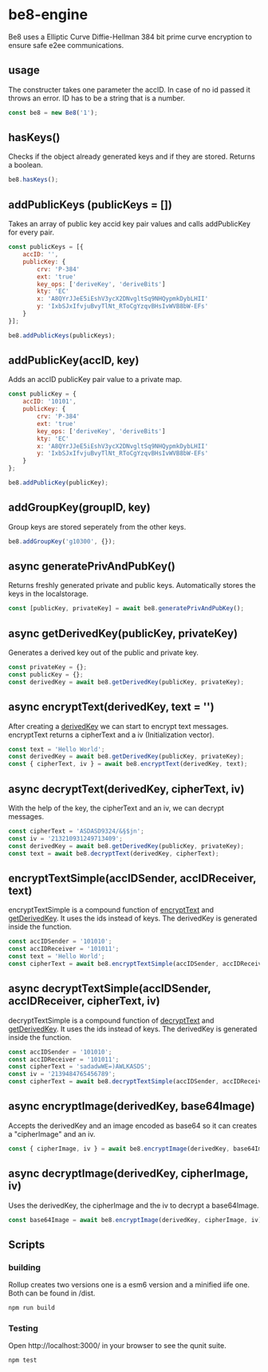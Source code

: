 # be8-engine
Be8 uses a Elliptic Curve Diffie-Hellman 384 bit prime curve encryption to ensure
safe e2ee communications.

## usage
The constructer takes one parameter the accID. 
In case of no id passed it throws an error. ID has to be
a string that is a number.

```javascript
const be8 = new Be8('1');
```

## hasKeys()

Checks if the object already generated keys and if they are stored.
Returns a boolean.

```javascript
be8.hasKeys();
```

## addPublicKeys (publicKeys = [])
Takes an array of public key accid key pair values and calls addPublicKey for every pair. 

```javascript 
const publicKeys = [{
    accID: '',
    publicKey: {
        crv: 'P-384'
        ext: 'true'
        key_ops: ['deriveKey', 'deriveBits']
        kty: 'EC'
        x: 'A8QYrJJeE5iEshV3ycX2DNvgltSq9NHQypmkDybLHII'
        y: 'IxbSJxIfvjuBvyTlNt_RToCgYzqvBHsIvWVB8bW-EFs'
    }
}]; 

be8.addPublicKeys(publicKeys);
```

## addPublicKey(accID, key)
Adds an accID publicKey pair value to a private map.

```javascript
const publicKey = {
    accID: '10101',
    publicKey: {
        crv: 'P-384'
        ext: 'true'
        key_ops: ['deriveKey', 'deriveBits']
        kty: 'EC'
        x: 'A8QYrJJeE5iEshV3ycX2DNvgltSq9NHQypmkDybLHII'
        y: 'IxbSJxIfvjuBvyTlNt_RToCgYzqvBHsIvWVB8bW-EFs'
    }
};

be8.addPublicKey(publicKey);
```

## addGroupKey(groupID, key)
Group keys are stored seperately from the other keys.

```javascript
be8.addGroupKey('g10300', {});
```

## async generatePrivAndPubKey()
Returns freshly generated private and public keys. Automatically stores the keys in the localstorage.

```javascript
const [publicKey, privateKey] = await be8.generatePrivAndPubKey();
```

## async getDerivedKey(publicKey, privateKey)
Generates a derived key out of the public and private key. 

```javascript
const privateKey = {};
const publicKey = {};
const derivedKey = await be8.getDerivedKey(publicKey, privateKey);
```

## async encryptText(derivedKey, text = '')
After creating a [derivedKey](#async-getderivedkeypublickeyjwk-privatekeyjwk) we can start to encrypt text messages. encryptText returns a cipherText and a iv (Initialization vector).
 
```javascript
const text = 'Hello World';
const derivedKey = await be8.getDerivedKey(publicKey, privateKey);
const { cipherText, iv } = await be8.encryptText(derivedKey, text);
```

## async decryptText(derivedKey, cipherText, iv)
With the help of the key, the cipherText and an iv, we can decrypt messages.

```javascript
const cipherText = 'ASDASD9324/&§$jn';
const iv = '213210931249713409';
const derivedKey = await be8.getDerivedKey(publicKey, privateKey);
const text = await be8.decryptText(derivedKey, cipherText);
```

## encryptTextSimple(accIDSender, accIDReceiver, text)
encryptTextSimple is a compound function of [encryptText](#async-encrypttextderivedkey-text) and [getDerivedKey](#async-getderivedkeypublickey-privatekey). It uses the ids instead of keys. 
The derivedKey is generated inside the function.

```javascript
const accIDSender = '101010';
const accIDReceiver = '101011';
const text = 'Hello World';
const cipherText = await be8.encryptTextSimple(accIDSender, accIDReceiver, text);
```

## async decryptTextSimple(accIDSender, accIDReceiver, cipherText, iv)
decryptTextSimple is a compound function of [decryptText](#async-decrypttextderivedkey-text) and [getDerivedKey](#async-getderivedkeypublickey-privatekey). It uses the ids instead of keys. 
The derivedKey is generated inside the function.

```javascript
const accIDSender = '101010';
const accIDReceiver = '101011';
const cipherText = 'sadadwWE=)AWLKASDS';
const iv = '2139484765456789';
const cipherText = await be8.decryptTextSimple(accIDSender, accIDReceiver, cipherText, iv);
```

## async encryptImage(derivedKey, base64Image)
Accepts the derivedKey and an image encoded as base64 so it can creates a "cipherImage" and 
an iv.

```javascript
const { cipherImage, iv } = await be8.encryptImage(derivedKey, base64Image);
```

## async decryptImage(derivedKey, cipherImage, iv)
Uses the derivedKey, the cipherImage and the iv to decrypt a base64Image.

```javascript
const base64Image = await be8.encryptImage(derivedKey, cipherImage, iv);
```

## Scripts
### building
Rollup creates two versions one is a esm6 version and a minified iife one.
Both can be found in /dist.

```bash
npm run build
```

### Testing 
Open http://localhost:3000/ in your browser to see the 
qunit suite.

```bash
npm test
```